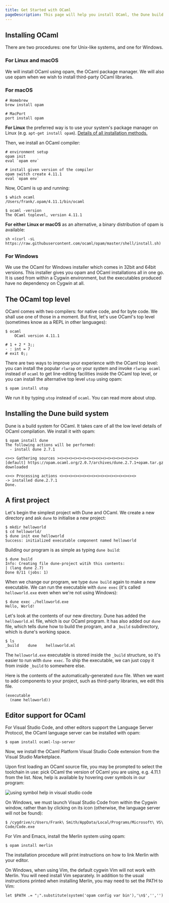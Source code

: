 ```yaml
---
title: Get Started with OCaml
pageDescription: This page will help you install OCaml, the Dune build system, and support for your favourite text editor or IDE. These instructions work on Windows, Unix systems like Linux, and macOS.
---
```

## Installing OCaml

There are two procedures: one for Unix-like systems, and one for Windows.

### For Linux and macOS

We will install OCaml using opam, the OCaml package manager. We will also use opam when we wish to install third-party OCaml libraries.

### For macOS

```
# Homebrew
brew install opam

# MacPort
port install opam
```

**For Linux** the preferred way is to use your system's package manager on Linux (e.g. `apt-get install opam`). [Details of all installation methods.](/resources/installocamldetail)

Then, we install an OCaml compiler:

```
# environment setup
opam init
eval `opam env`

# install given version of the compiler
opam switch create 4.11.1
eval `opam env`
```

Now, OCaml is up and running:

```
$ which ocaml
/Users/frank/.opam/4.11.1/bin/ocaml

$ ocaml -version
The OCaml toplevel, version 4.11.1
```

**For either Linux or macOS** as an alternative, a binary distribution of opam is available:

```
sh <(curl -sL https://raw.githubusercontent.com/ocaml/opam/master/shell/install.sh)
```

### For Windows

We use the OCaml for Windows installer which comes in 32bit and 64bit versions. This installer gives you opam and OCaml installations all in one go. It is used from within a Cygwin environment, but the executables produced have no dependency on Cygwin at all.

## The OCaml top level

OCaml comes with two compilers: for native code, and for byte code. We shall use one of those in a moment. But first, let's use OCaml's top level (sometimes know as a REPL in other languages):

```
$ ocaml
    OCaml version 4.11.1

# 1 + 2 * 3;;
- : int = 7
# exit 0;;
```

There are two ways to improve your experience with the OCaml top level: you can install the popular `rlwrap` on your system and invoke `rlwrap ocaml` instead of `ocaml` to get line-editing facilities inside the OCaml top level, or you can install the alternative top level `utop` using opam:

```
$ opam install utop
```

We run it by typing `utop` instead of `ocaml`. You can read more about utop.

## Installing the Dune build system

Dune is a build system for OCaml. It takes care of all the low level details of OCaml compilation. We install it with opam:

```
$ opam install dune
The following actions will be performed:
  - install dune 2.7.1

<><> Gathering sources ><><><><><><><><><<><><><><><><><><>
[default] https://opam.ocaml.org/2.0.7/archives/dune.2.7.1+opam.tar.gz
downloaded

<><> Processing actions <><><><><><><><><><><><><><><><><>
-> installed dune.2.7.1
Done.
```

## A first project

Let's begin the simplest project with Dune and OCaml. We create a new directory and ask `dune` to initialise a new project:

```
$ mkdir helloworld
$ cd helloworld/
$ dune init exe helloworld
Success: initialized executable component named helloworld
```

Building our program is as simple as typing `dune build`:

```
$ dune build
Info: Creating file dune-project witih this contents:
| (lang dune 2.7)
Done 8/11 (jobs: 1)
```

When we change our program, we type `dune build` again to make a new executable. We can run the executable with `dune exec` (it's called `helloworld.exe` even when we're not using Windows):

```
$ dune exec ./helloworld.exe
Hello, World!
```

Let's look at the contents of our new directory. Dune has added the `helloworld.ml` file, which is our OCaml program. It has also added our `dune` file, which tells dune how to build the program, and a `_build` subdirectory, which is dune's working space.

```
$ ls
_build    dune    helloworld.ml
```

The `helloworld.exe` executable is stored inside the `_build` structure, so it's easier to run with `dune exec`. To ship the executable, we can just copy it from inside `_build` to somewhere else.

Here is the contents of the automatically-generated `dune` file. When we want to add components to your project, such as third-party libraries, we edit this file.

```
(executable
  (name helloworld))
```

## Editor support for OCaml

For Visual Studio Code, and other editors support the Language Server Protocol, the OCaml language server can be installed with opam:

```
$ opam install ocaml-lsp-server
```

Now, we install the OCaml Platform Visual Studio Code extension from the Visual Studio Marketplace.

Upon first loading an OCaml source file, you may be prompted to select the toolchain in use: pick OCaml the version of OCaml you are using, e.g. 4.11.1 from the list. Now, help is available by hovering over symbols in our program:

![using symbol help in visual studio code](/static/vscodeSymbolHelp.png)

On Windows, we must launch Visual Studio Code from within the Cygwin window, rather than by clicking on its icon (otherwise, the language server will not be found):

```
$ /cygdrive/c/Users/Frank\ Smith/AppData/Local/Programs/Microsoft\ VS\ Code/Code.exe
```

For Vim and Emacs, install the Merlin system using opam:

```
$ opam install merlin
```

The installation procedure will print instructions on how to link Merlin with your editor.

On Windows, when using Vim, the default cygwin Vim will not work with Merlin. You will need install Vim separately. In addition to the usual instructions printed when installing Merlin, you may need to set the PATH to Vim:

```
let $PATH .= ";".substitute(system('opam config var bin'),'\n$','','')
```

